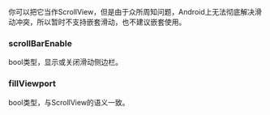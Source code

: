 你可以把它当作ScrollView，但是由于众所周知问题，Android上无法彻底解决滑动冲突，所以暂时不支持嵌套滑动，也不建议嵌套使用。
### scrollBarEnable
bool类型，显示或关闭滑动侧边栏。
### fillViewport
bool类型，与ScrollView的语义一致。